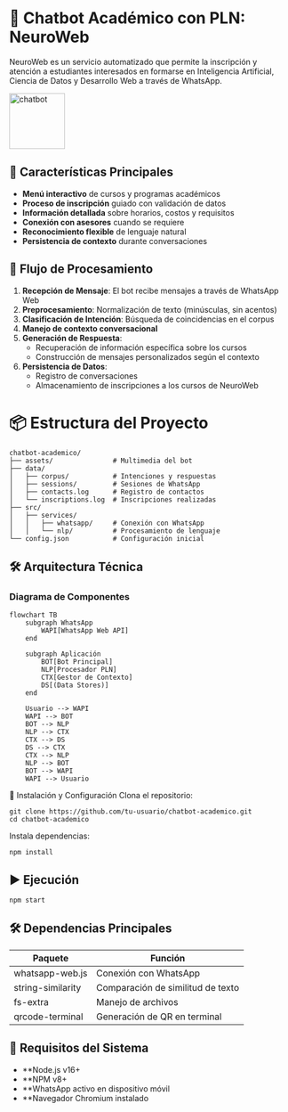 # 🤖 Chatbot Académico con PLN: NeuroWeb

NeuroWeb es un servicio automatizado que permite la inscripción y atención a estudiantes interesados en formarse en Inteligencia Artificial, Ciencia de Datos y Desarrollo Web a través de WhatsApp.

<img src="https://github.com/user-attachments/assets/59a7dc4c-9d6f-4b9f-b869-61e6d4841445" alt="chatbot" width="100"/>

## 🌟 Características Principales

- **Menú interactivo** de cursos y programas académicos
- **Proceso de inscripción** guiado con validación de datos
- **Información detallada** sobre horarios, costos y requisitos
- **Conexión con asesores** cuando se requiere
- **Reconocimiento flexible** de lenguaje natural
- **Persistencia de contexto** durante conversaciones

## 🔄 Flujo de Procesamiento

1. **Recepción de Mensaje**: El bot recibe mensajes a través de WhatsApp Web
2. **Preprocesamiento**: Normalización de texto (minúsculas, sin acentos)
3. **Clasificación de Intención**: Búsqueda de coincidencias en el corpus
4. **Manejo de contexto conversacional**
5. **Generación de Respuesta**:
   - Recuperación de información específica sobre los cursos
   - Construcción de mensajes personalizados según el contexto
6. **Persistencia de Datos**:
   - Registro de conversaciones
   - Almacenamiento de inscripciones a los cursos de NeuroWeb

# 📦 Estructura del Proyecto

```text
chatbot-academico/
├── assets/               # Multimedia del bot
├── data/
│   ├── corpus/           # Intenciones y respuestas
│   ├── sessions/         # Sesiones de WhatsApp
│   ├── contacts.log      # Registro de contactos
│   └── inscriptions.log  # Inscripciones realizadas
├── src/
│   ├── services/
│   │   ├── whatsapp/     # Conexión con WhatsApp
│   │   └── nlp/          # Procesamiento de lenguaje
└── config.json           # Configuración inicial

```

## 🛠️ Arquitectura Técnica

### Diagrama de Componentes

```mermaid
flowchart TB
    subgraph WhatsApp
        WAPI[WhatsApp Web API]
    end

    subgraph Aplicación
        BOT[Bot Principal]
        NLP[Procesador PLN]
        CTX[Gestor de Contexto]
        DS[(Data Stores)]
    end

    Usuario --> WAPI
    WAPI --> BOT
    BOT --> NLP
    NLP --> CTX
    CTX --> DS
    DS --> CTX
    CTX --> NLP
    NLP --> BOT
    BOT --> WAPI
    WAPI --> Usuario
```
🚀 Instalación y Configuración
Clona el repositorio:
```
git clone https://github.com/tu-usuario/chatbot-academico.git
cd chatbot-academico
```
Instala dependencias:
```
npm install
```
## ▶️ Ejecución
```
npm start
```
## 🛠️ Dependencias Principales
| Paquete           | Función                      |
|-------------------|------------------------------|
| whatsapp-web.js    | Conexión con WhatsApp        |
| string-similarity  | Comparación de similitud de texto |
| fs-extra          | Manejo de archivos            |
| qrcode-terminal    | Generación de QR en terminal |

## 📌 Requisitos del Sistema
- **Node.js v16+
- **NPM v8+
- **WhatsApp activo en dispositivo móvil
- **Navegador Chromium instalado


